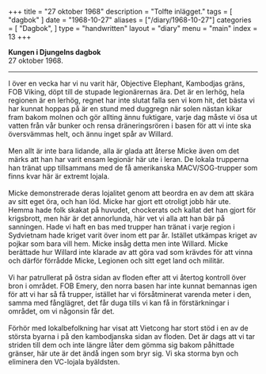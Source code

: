 +++
title = "27 oktober 1968"
description = "Tolfte inlägget."
tags = [
    "dagbok"
]
date = "1968-10-27"
aliases = ["/diary/1968-10-27"]
categories = [
    "Dagbok",
]
type = "handwritten"
layout = "diary"
menu = "main"
index = 13
+++

<b>Kungen i Djungelns dagbok</b><br/>
27 oktober 1968.
<hr />

I över en vecka har vi nu varit här, Objective Elephant, Kambodjas gräns, FOB Viking, döpt till de stupade legionärernas ära. Det är en lerhög, hela regionen är en lerhög, regnet har inte slutat falla sen vi kom hit, det bästa vi har kunnat hoppas på är en stund med duggregn när solen nästan kikar fram bakom molnen och gör allting ännu fuktigare, varje dag måste vi ösa ut vatten från vår bunker och rensa dräneringsrören i basen för att vi inte ska översvämmas helt, och ännu inget spår av Willard. 
\
\
Men allt är inte bara lidande, alla är glada att återse Micke även om det märks att han har varit ensam legionär här ute i leran. De lokala trupperna han tränat upp tillsammans med de få amerikanska MACV/SOG-trupper som finns kvar här är extremt lojala. 
\
\
Micke demonstrerade deras lojalitet genom att beordra en av dem att skära av sitt eget öra, och han löd. Micke har gjort ett otroligt jobb här ute. Hemma hade folk skakat på huvudet, chockerats och kallat det han gjort för krigsbrott, men här är det annorlunda, här vet vi alla att han bär på sanningen. Hade vi haft en bas med trupper han tränat i varje region i Sydvietnam hade kriget varit över inom ett par år. Istället utkämpas kriget av pojkar som bara vill hem. Micke insåg detta men inte Willard. Micke berättade hur Willard inte klarade av att göra vad som krävdes för att vinna och därför förrådde Micke, Legionen och sitt eget land och militär. 
\
\
Vi har patrullerat på östra sidan av floden efter att vi återtog kontroll över bron i området. FOB Emery, den norra basen har inte kunnat bemannas igen för att vi har så få trupper, istället har vi försåtminerat varenda meter i den, samma med fånglägret, det får duga tills vi kan få in förstärkningar i området, om vi någonsin får det.
\
\
Förhör med lokalbefolkning har visat att Vietcong har stort stöd i en av de största byarna i på den kambodjanska sidan av floden. Det är dags att vi tar striden till dem och inte längre låter dem gömma sig bakom påhittade gränser, här ute är det ändå ingen som bryr sig. Vi ska storma byn och eliminera den VC-lojala byäldsten. 

